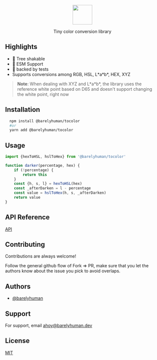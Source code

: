 <p align="center">
  <img src="images/tocolor.png" height="64">
<p align="center">Tiny color conversion library</p>

## Highlights

- 🌳 Tree shakable
- 🌟 ESM Support
- 🦍 backed by tests
- Supports conversions among RGB, HSL, L\*a\*b\*, HEX, XYZ

> **Note**: When dealing with XYZ and L\*a\*b\*, the library uses the reference white point based on D65 and doesn't support changing the white point, right now

## Installation

```sh
  npm install @barelyhuman/tocolor
  #or
  yarn add @barelyhuman/tocolor
```

## Usage

```js
import {hexToHSL, hslToHex} from '@barelyhuman/tocolor'

function darker(percentage, hex) {
	if (!percentage) {
		return this
	}
	const {h, s, l} = hexToHSL(hex)
	const _afterDarken = l - percentage
	const value = hslToHex(h, s, _afterDarken)
	return value
}
```

## API Reference

[API](https://typeapi.barelyhuman.dev/package/@barelyhuman/tocolor@next)

## Contributing

Contributions are always welcome!

Follow the general github flow of Fork => PR, make sure that you let the authors know about the issue you pick to avoid overlaps.

## Authors

- [@barelyhuman](https://www.github.com/barelyhuman)

## Support

For support, email <ahoy@barelyhuman.dev>

## License

[MIT](/license)
